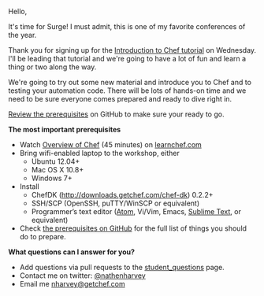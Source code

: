 Hello,

It's time for Surge!  I must admit, this is one of my favorite conferences of the year.  

Thank you for signing up for the [Introduction to Chef tutorial](http://surge.omniti.com/2014/speakers/speakers.html?harvey-nathen) on Wednesday.  I'll be leading that tutorial and we're going to have a lot of fun and learn a thing or two along the way.

We're going to try out some new material and introduce you to Chef and to testing your automation code.  There will be lots of hands-on time and we need to be sure everyone comes prepared and ready to dive right in.

[Review the prerequisites](https://github.com/nathenharvey/surge_introduction_to_chef) on GitHub to make sure your ready to go.  

**The most important prerequisites**

* Watch [Overview of Chef](http://learn.getchef.com/fundamentals-series/week-1/) (45 minutes) on [learnchef.com](http://learnchef.com)
* Bring wifi-enabled laptop to the workshop, either
  * Ubuntu 12.04+
  * Mac OS X 10.8+
  * Windows 7+
* Install
  * ChefDK (http://downloads.getchef.com/chef-dk) 0.2.2+
  * SSH/SCP (OpenSSH, puTTY/WinSCP or equivalent)
  * Programmer’s text editor ([Atom](https://atom.io/), Vi/Vim, Emacs, [Sublime Text](http://www.sublimetext.com/), or equivalent)
* Check [the prerequisites on GitHub](https://github.com/nathenharvey/surge_introduction_to_chef) for the full list of things you should do to prepare.

**What questions can I answer for you?**

* Add questions via pull requests to the [student_questions](https://github.com/nathenharvey/surge_introduction_to_chef/blob/master/student_questions.md) page.
* Contact me on twitter:  [@nathenharvey](http://twitter.com/nathenharvey)
* Email me [nharvey@getchef.com](mailto:nharvey@getchef.com)

